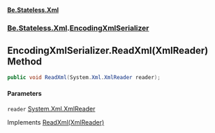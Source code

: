 #### [Be.Stateless.Xml](README.md 'README')
### [Be.Stateless.Xml](Be.Stateless.Xml.md 'Be.Stateless.Xml').[EncodingXmlSerializer](EncodingXmlSerializer.md 'Be.Stateless.Xml.EncodingXmlSerializer')

## EncodingXmlSerializer.ReadXml(XmlReader) Method

```csharp
public void ReadXml(System.Xml.XmlReader reader);
```
#### Parameters

<a name='Be.Stateless.Xml.EncodingXmlSerializer.ReadXml(System.Xml.XmlReader).reader'></a>

`reader` [System.Xml.XmlReader](https://docs.microsoft.com/en-us/dotnet/api/System.Xml.XmlReader 'System.Xml.XmlReader')

Implements [ReadXml(XmlReader)](https://docs.microsoft.com/en-us/dotnet/api/System.Xml.Serialization.IXmlSerializable.ReadXml#System_Xml_Serialization_IXmlSerializable_ReadXml_System_Xml_XmlReader_ 'System.Xml.Serialization.IXmlSerializable.ReadXml(System.Xml.XmlReader)')